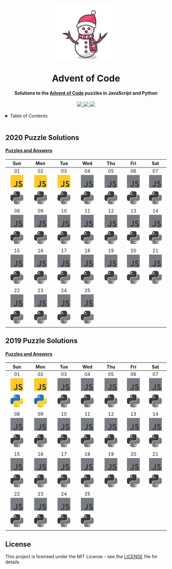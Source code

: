 <div align="center">
    <img src="assets/snowman.svg" width="200px">
    <h1 align="center">Advent of Code</h1>
</div>

<h4 align="center">Solutions to the <a href="https://adventofcode.com/">Advent of Code</a> puzzles in JavaScript and Python</h4>

<div align="center">
    <a href="https://twitter.com/CBStanley12">
        <img src="https://img.shields.io/badge/ -Follow @CBStanley12-1DA1F2?style=flat&logo=twitter&logoColor=white">
    </a>
    <a href="https://dev.to/cbstanley12">
        <img src="https://img.shields.io/badge/ -View DEV Profile-0A0A0A?style=flat&logo=dev.to">
    </a>
    <a href="https://linkedin.com/in/cbstanley12">
        <img src="https://img.shields.io/badge/ -Connect on LinkedIn-0077B5?style=flat&logo=linkedin">
    </a>
</div>

</br>

<details>
<summary>Table of Contents</summary>

    * [2020 Puzzle Solutions](#2020-puzzle-solutions)
    * [2019 Puzzle Solutions](#2019-puzzle-solutions)

</details>

</br>


## 2020 Puzzle Solutions

#### [Puzzles and Answers](2020/README.md)

| Sun | Mon | Tue | Wed | Thu | Fri | Sat |
| :-: | :-: | :-: | :-: | :-: | :-: | :-: |
| 01 </br> [![JavaScript](assets/js.svg)](2020/javascript/01_solution.js) [![Python Logo](assets/python-unfinished.svg)](2020/python/) | 02 </br> [![JavaScript](assets/js.svg)](2020/javascript/02.js) [![Python Logo](assets/python-unfinished.svg)](2020/python/) | 03 </br> [![JavaScript](assets/js.svg)](2020/javascript/03.js) [![Python Logo](assets/python-unfinished.svg)](2020/python/) | 04 </br> [![JavaScript](assets/js-unfinished.svg)](2020/javascript/) [![Python Logo](assets/python-unfinished.svg)](2020/python/) | 05 </br> [![JavaScript](assets/js-unfinished.svg)](2020/javascript/) [![Python Logo](assets/python-unfinished.svg)](2020/python/) | 06 </br> [![JavaScript](assets/js-unfinished.svg)](2020/javascript/) [![Python Logo](assets/python-unfinished.svg)](2020/python/) | 07 </br> [![JavaScript](assets/js-unfinished.svg)](2020/javascript) [![Python Logo](assets/python-unfinished.svg)](2019/python/) |
| 08 </br> [![JavaScript](assets/js-unfinished.svg)](2020/javascript/) [![Python Logo](assets/python-unfinished.svg)](2020/python/) | 09 </br> [![JavaScript](assets/js-unfinished.svg)](2020/javascript/) [![Python Logo](assets/python-unfinished.svg)](2020/python/02_solution.js) | 10 </br> [![JavaScript](assets/js-unfinished.svg)](2020/javascript/) [![Python Logo](assets/python-unfinished.svg)](2020/python/) | 11 </br> [![JavaScript](assets/js-unfinished.svg)](2020/javascript/) [![Python Logo](assets/python-unfinished.svg)](2020/python/) | 12 </br> [![JavaScript](assets/js-unfinished.svg)](2020/javascript/) [![Python Logo](assets/python-unfinished.svg)](2020/python/) | 13 </br> [![JavaScript](assets/js-unfinished.svg)](2020/javascript/) [![Python Logo](assets/python-unfinished.svg)](2020/python/) | 14 </br> [![JavaScript](assets/js-unfinished.svg)](2020/javascript/) [![Python Logo](assets/python-unfinished.svg)](2020/python/) |
| 15 </br> [![JavaScript](assets/js-unfinished.svg)](2020/javascript/) [![Python Logo](assets/python-unfinished.svg)](2020/python/) | 16 </br> [![JavaScript](assets/js-unfinished.svg)](2020/javascript/) [![Python Logo](assets/python-unfinished.svg)](2020/python/) | 17 </br> [![JavaScript](assets/js-unfinished.svg)](2020/javascript/) [![Python Logo](assets/python-unfinished.svg)](2020/python/) | 18 </br> [![JavaScript](assets/js-unfinished.svg)](2020/javascript/) [![Python Logo](assets/python-unfinished.svg)](2020/python/) | 19 </br> [![JavaScript](assets/js-unfinished.svg)](2020/javascript/) [![Python Logo](assets/python-unfinished.svg)](2020/python/) | 20 </br> [![JavaScript](assets/js-unfinished.svg)](2020/javascript/) [![Python Logo](assets/python-unfinished.svg)](2020/python/) | 21 </br> [![JavaScript](assets/js-unfinished.svg)](2020/javascript/) [![Python Logo](assets/python-unfinished.svg)](2020/python/) |
| 22 </br> [![JavaScript](assets/js-unfinished.svg)](2020/javascript/) [![Python Logo](assets/python-unfinished.svg)](2020/python/) | 23 </br> [![JavaScript](assets/js-unfinished.svg)](2020/javascript/) [![Python Logo](assets/python-unfinished.svg)](2020/python/) | 24 </br> [![JavaScript](assets/js-unfinished.svg)](2020/javascript/) [![Python Logo](assets/python-unfinished.svg)](2020/python/) | 25 </br> [![JavaScript](assets/js-unfinished.svg)](2020/javascript/) [![Python Logo](assets/python-unfinished.svg)](2020/python/) |


## 2019 Puzzle Solutions

#### [Puzzles and Answers](2019/README.md)

| Sun | Mon | Tue | Wed | Thu | Fri | Sat |
| :-: | :-: | :-: | :-: | :-: | :-: | :-: |
| 01 </br> [![JavaScript](assets/js.svg)](2019/javascript/01.js) [![Python Logo](assets/python.svg)](2019/python/01.py) | 02 </br> [![JavaScript](assets/js.svg)](2019/javascript/02.js) [![Python Logo](assets/python.svg)](2019/python/02.py) | 03 </br> [![JavaScript](assets/js-unfinished.svg)](2019/javascript/) [![Python Logo](assets/python-unfinished.svg)](2019/python/) | 04 </br> [![JavaScript](assets/js-unfinished.svg)](2019/javascript/) [![Python Logo](assets/python-unfinished.svg)](2019/python/) | 05 </br> [![JavaScript](assets/js-unfinished.svg)](2019/javascript/) [![Python Logo](assets/python-unfinished.svg)](2019/python/) | 06 </br> [![JavaScript](assets/js-unfinished.svg)](2019/javascript/) [![Python Logo](assets/python-unfinished.svg)](2019/python/) | 07 </br> [![JavaScript](assets/js-unfinished.svg)](2019/javascript) [![Python Logo](assets/python-unfinished.svg)](2019/python/) |
| 08 </br> [![JavaScript](assets/js-unfinished.svg)](2019/javascript/) [![Python Logo](assets/python-unfinished.svg)](2019/python/) | 09 </br> [![JavaScript](assets/js-unfinished.svg)](2019/javascript/) [![Python Logo](assets/python-unfinished.svg)](2019/python/02_solution.js) | 10 </br> [![JavaScript](assets/js-unfinished.svg)](2019/javascript/) [![Python Logo](assets/python-unfinished.svg)](2019/python/) | 11 </br> [![JavaScript](assets/js-unfinished.svg)](2019/javascript/) [![Python Logo](assets/python-unfinished.svg)](2019/python/) | 12 </br> [![JavaScript](assets/js-unfinished.svg)](2019/javascript/) [![Python Logo](assets/python-unfinished.svg)](2019/python/) | 13 </br> [![JavaScript](assets/js-unfinished.svg)](2019/javascript/) [![Python Logo](assets/python-unfinished.svg)](2019/python/) | 14 </br> [![JavaScript](assets/js-unfinished.svg)](2019/javascript/) [![Python Logo](assets/python-unfinished.svg)](2019/python/) |
| 15 </br> [![JavaScript](assets/js-unfinished.svg)](2019/javascript/) [![Python Logo](assets/python-unfinished.svg)](2019/python/) | 16 </br> [![JavaScript](assets/js-unfinished.svg)](2019/javascript/) [![Python Logo](assets/python-unfinished.svg)](2019/python/) | 17 </br> [![JavaScript](assets/js-unfinished.svg)](2019/javascript/) [![Python Logo](assets/python-unfinished.svg)](2019/python/) | 18 </br> [![JavaScript](assets/js-unfinished.svg)](2019/javascript/) [![Python Logo](assets/python-unfinished.svg)](2019/python/) | 19 </br> [![JavaScript](assets/js-unfinished.svg)](2019/javascript/) [![Python Logo](assets/python-unfinished.svg)](2019/python/) | 20 </br> [![JavaScript](assets/js-unfinished.svg)](2019/javascript/) [![Python Logo](assets/python-unfinished.svg)](2019/python/) | 21 </br> [![JavaScript](assets/js-unfinished.svg)](2019/javascript/) [![Python Logo](assets/python-unfinished.svg)](2019/python/) |
| 22 </br> [![JavaScript](assets/js-unfinished.svg)](2019/javascript/) [![Python Logo](assets/python-unfinished.svg)](2019/python/) | 23 </br> [![JavaScript](assets/js-unfinished.svg)](2019/javascript/) [![Python Logo](assets/python-unfinished.svg)](2019/python/) | 24 </br> [![JavaScript](assets/js-unfinished.svg)](2019/javascript/) [![Python Logo](assets/python-unfinished.svg)](2019/python/) | 25 </br> [![JavaScript](assets/js-unfinished.svg)](2019/javascript/) [![Python Logo](assets/python-unfinished.svg)](2019/python/) |

## License
This project is licensed under the MIT License - see the [LICENSE](LICENSE) file for details